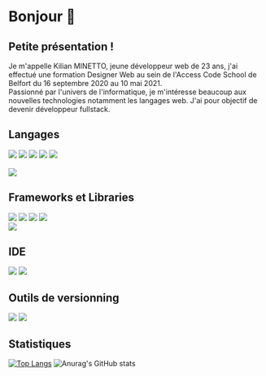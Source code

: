 # Bonjour 👋

## Petite présentation !

Je m'appelle Kilian MINETTO, jeune développeur web de 23 ans, j'ai effectué une formation Designer Web au sein de l'Access Code School de Belfort du 16 septembre 2020 au 10 mai 2021.\
Passionné par l'univers de l'informatique, je m'intéresse beaucoup aux nouvelles technologies notamment les langages web. J'ai pour objectif de devenir développeur fullstack.

## Langages
![](https://cdn2.iconfinder.com/data/icons/designer-skills/128/code-programming-html-markup-develop-layout-language-48.png)
![](https://cdn2.iconfinder.com/data/icons/designer-skills/128/code-programming-css-style-develop-layout-language-48.png)
![](https://cdn2.iconfinder.com/data/icons/designer-skills/128/code-programming-javascript-software-develop-command-language-48.png)
![](https://cdn3.iconfinder.com/data/icons/popular-services-brands/512/php-48.png)
![](https://cdn0.iconfinder.com/data/icons/design-and-development-6-2/48/263-48.png)\
\
![](https://cdn2.iconfinder.com/data/icons/designer-skills/128/sass-48.png)

## Frameworks et Libraries
![](https://cdn0.iconfinder.com/data/icons/designer-skills/128/node-js-48.png)
![](https://cdn3.iconfinder.com/data/icons/font-awesome-brands/512/symfony-48.png)
![](https://cdn4.iconfinder.com/data/icons/logos-and-brands/512/367_Vuejs_logo-48.png)
![](https://cdn2.iconfinder.com/data/icons/designer-skills/128/react-48.png)\
![](https://cdn4.iconfinder.com/data/icons/logos-brands-5/24/npm-48.png)

## IDE
![](https://cdn3.iconfinder.com/data/icons/monitors-with-programming-languages/512/phpstorm-256.png)
![](https://cdn0.iconfinder.com/data/icons/social-media-logo-4/32/Social_Media_vs_code_visual_studio_code-256.png)

## Outils de versionning
![](https://cdn3.iconfinder.com/data/icons/social-media-2169/24/social_media_social_media_logo_git-256.png)
![](https://cdn0.iconfinder.com/data/icons/social-15/200/github-icon-256.png)



## Statistiques
[![Top Langs](https://github-readme-stats.vercel.app/api/top-langs/?username=KMinetto&layout=compact)](https://github.com/anuraghazra/github-readme-stats)
![Anurag's GitHub stats](https://github-readme-stats.vercel.app/api?username=KMinetto&hide=contribs,stars&show_icons=true)


